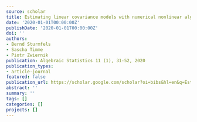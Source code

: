 ```yaml
---
source: scholar
title: Estimating linear covariance models with numerical nonlinear algebra
date: '2020-01-01T00:00:00Z'
publishDate: '2020-01-01T00:00:00Z'
doi: ''
authors:
- Bernd Sturmfels
- Sascha Timme
- Piotr Zwiernik
publication: Algebraic Statistics 11 (1), 31-52, 2020
publication_types:
- article-journal
featured: false
publication_url: https://scholar.google.com/scholar?oi=bibs&hl=en&q=Estimating+linear+covariance+models+with+numerical+nonlinear+algebra
abstract: ''
summary: ''
tags: []
categories: []
projects: []
---
```

